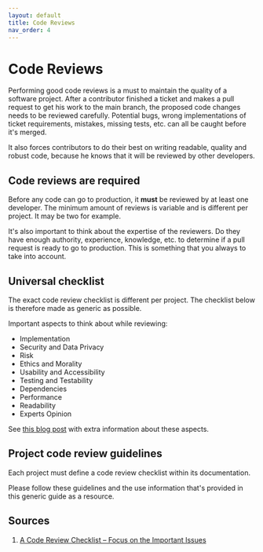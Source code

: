 ```yaml
---
layout: default
title: Code Reviews
nav_order: 4
---
```


# Code Reviews

Performing good code reviews is a must to maintain the quality of a software project. After a contributor finished a
ticket and makes a pull request to get his work to the main branch, the proposed code changes needs to be reviewed
carefully. Potential bugs, wrong implementations of ticket requirements, mistakes, missing tests, etc. can all be caught
before it's merged.

It also forces contributors to do their best on writing readable, quality and robust code, because he knows that it will
be reviewed by other developers.

## Code reviews are required

Before any code can go to production, it **must** be reviewed by at least one developer. The minimum amount of reviews
is variable and is different per project. It may be two for example.

It's also important to think about the expertise of the reviewers. Do they have enough authority, experience, knowledge,
etc. to determine if a pull request is ready to go to production. This is something that you always to take into
account.

## Universal checklist

The exact code review checklist is different per project. The checklist below is therefore made as generic as possible.

Important aspects to think about while reviewing:

* Implementation
* Security and Data Privacy
* Risk
* Ethics and Morality
* Usability and Accessibility
* Testing and Testability
* Dependencies
* Performance
* Readability
* Experts Opinion

See [this blog post](https://www.michaelagreiler.com/code-review-checklist-2/) with extra information about these
aspects.

## Project code review guidelines

Each project must define a code review checklist within its documentation.

Please follow these guidelines and the use information that's provided in this generic guide as a resource. 

## Sources

1. [A Code Review Checklist – Focus on the Important Issues](https://www.michaelagreiler.com/code-review-checklist-2/)